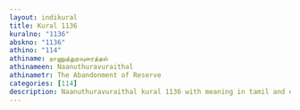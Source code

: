 ```yaml
---
layout: indikural
title: Kural 1136
kuralno: "1136"
abskno: "1136"
athino: "114"
athiname: நாணுத்துறவுரைத்தல்
athinameen: Naanuthuravuraithal
athinametr: The Abandonment of Reserve
categories: [114]
description: Naanuthuravuraithal kural 1136 with meaning in tamil and english 
---
```



